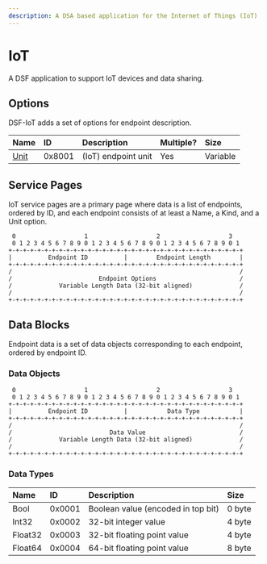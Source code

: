 ```yaml
---
description: A DSA based application for the Internet of Things (IoT)
---
```


# IoT

A DSF application to support IoT devices and data sharing.

## Options

DSF-IoT adds a set of options for endpoint description.

| Name | ID | Description | Multiple? | Size |
| :--- | :--- | :--- | :--- | :--- |
| [Unit](iot.md#unit) | 0x8001 | \(IoT\) endpoint unit | Yes | Variable |

## Service Pages

IoT service pages are a primary page where data is a list of endpoints, ordered by ID, and each endpoint consists of at least a Name, a Kind, and a Unit option.

```text
 0                   1                   2                   3
 0 1 2 3 4 5 6 7 8 9 0 1 2 3 4 5 6 7 8 9 0 1 2 3 4 5 6 7 8 9 0 1
+-+-+-+-+-+-+-+-+-+-+-+-+-+-+-+-+-+-+-+-+-+-+-+-+-+-+-+-+-+-+-+-+
|          Endpoint ID          |        Endpoint Length        |
+-+-+-+-+-+-+-+-+-+-+-+-+-+-+-+-+-+-+-+-+-+-+-+-+-+-+-+-+-+-+-+-+
/                                                               /
/                        Endpoint Options                       /
/             Variable Length Data (32-bit aligned)             /
/                                                               /
+-+-+-+-+-+-+-+-+-+-+-+-+-+-+-+-+-+-+-+-+-+-+-+-+-+-+-+-+-+-+-+-+
```

## Data Blocks

Endpoint data is a set of data objects corresponding to each endpoint, ordered by endpoint ID.

### Data Objects

```text
 0                   1                   2                   3
 0 1 2 3 4 5 6 7 8 9 0 1 2 3 4 5 6 7 8 9 0 1 2 3 4 5 6 7 8 9 0 1
+-+-+-+-+-+-+-+-+-+-+-+-+-+-+-+-+-+-+-+-+-+-+-+-+-+-+-+-+-+-+-+-+
|          Endpoint ID          |           Data Type           |
+-+-+-+-+-+-+-+-+-+-+-+-+-+-+-+-+-+-+-+-+-+-+-+-+-+-+-+-+-+-+-+-+
/                                                               /
/                           Data Value                          /
/             Variable Length Data (32-bit aligned)             /
/                                                               /
+-+-+-+-+-+-+-+-+-+-+-+-+-+-+-+-+-+-+-+-+-+-+-+-+-+-+-+-+-+-+-+-+
```

### Data Types

| Name | ID | Description | Size |
| :--- | :--- | :--- | :--- |
| Bool | 0x0001 | Boolean value \(encoded in top bit\) | 0 byte |
| Int32 | 0x0002 | 32-bit integer value | 4 byte |
| Float32 | 0x0003 | 32-bit floating point value | 4 byte |
| Float64 | 0x0004 | 64-bit floating point value | 8 byte |

